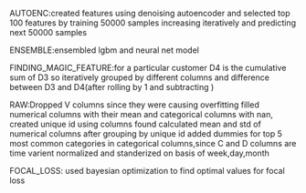 AUTOENC:created features using denoising autoencoder and selected top 100 features by training 50000 samples increasing iteratively and predicting next 50000 samples


ENSEMBLE:ensembled lgbm and neural net model


FINDING_MAGIC_FEATURE:for a particular customer D4 is the cumulative sum of D3 so iteratively grouped by different columns and difference 
between D3 and D4(after rolling by 1 and subtracting )


RAW:Dropped V columns since they were causing overfitting filled numerical columns with their mean and categorical columns with nan, created unique id using columns found calculated mean and std of numerical columns after grouping by unique id added dummies for top 5 most common categories in categorical columns,since C and D columns are time varient normalized and standerized on basis of week,day,month


FOCAL_LOSS: used bayesian optimization to find optimal values for focal loss

